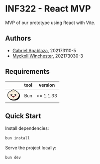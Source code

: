 # INF322 - React MVP

MVP of our prototype using React with Vite.

## Authors

- [Gabriel Apablaza](https://github.com/Nexodia), 202173110-5
- [Myckoll Winchester](https://github.com/MyckollWinchester), 202173030-3

## Requirements

|                                                             | tool |  version  |
|:-----------------------------------------------------------:|:----:|:---------:|
| <img width="40px" src="docs/images/bun.png" alt="Bun logo"> | Bun  | >= 1.1.33 |

## Quick Start

Install dependencies:

```bash
bun install
```

Serve the project locally:

```bash
bun dev
```
